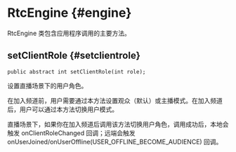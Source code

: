 # RtcEngine {#engine}

RtcEngine 类包含应用程序调用的主要方法。

## setClientRole {#setclientrole}

```
public abstract int setClientRole(int role);

```

设置直播场景下的用户角色。

在加入频道前，用户需要通过本方法设置观众（默认）或主播模式。在加入频道后，用户可以通过本方法切换用户模式。

直播场景下，如果你在加入频道后调用该方法切换用户角色，调用成功后，本地会触发 onClientRoleChanged 回调；远端会触发 onUserJoined/onUserOffline\(USER\_OFFLINE\_BECOME\_AUDIENCE\) 回调。

